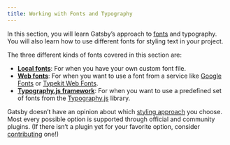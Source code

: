 ```yaml
---
title: Working with Fonts and Typography
---
```


In this section, you will learn Gatsby’s approach to [fonts](https://developer.mozilla.org/en-US/docs/Learn/CSS/Styling_text/Fundamentals#Fonts) and typography. You will also learn how to use different fonts for styling text in your project.

The three different kinds of fonts covered in this section are:

- **[Local fonts](/docs/how-to/styling/using-local-fonts/)**: For when you have your own custom font file.
- **[Web fonts](/docs/how-to/styling/using-web-fonts/)**: For when you want to use a font from a service like [Google Fonts](https://fonts.google.com/) or [Typekit Web Fonts](https://fonts.adobe.com/typekit).
- **[Typography.js framework](/docs/using-typography-js/)**: For when you want to use a predefined set of fonts from the [Typography.js](https://kyleamathews.github.io/typography.js/) library.

Gatsby doesn’t have an opinion about which [styling approach](/docs/styling/) you choose. Most every possible option is supported through official and community plugins. (If there isn’t a plugin yet for your favorite option, consider [contributing](/docs/creating-plugins) one!)
